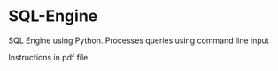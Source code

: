 # SQL-Engine
SQL Engine using Python. Processes queries using command line input

Instructions in pdf file
